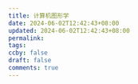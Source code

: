 ```yaml
---
title: 计算机图形学
date: 2024-06-02T12:42:43+08:00
updated: 2024-06-02T12:42:43+08:00
permalink: 
tags: 
ccby: false
draft: false
comments: true
---
```

